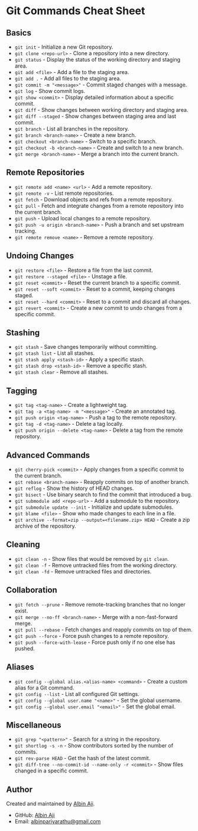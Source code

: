 # Git Commands Cheat Sheet

## Basics
- `git init` - Initialize a new Git repository.
- `git clone <repo-url>` - Clone a repository into a new directory.
- `git status` - Display the status of the working directory and staging area.
- `git add <file>` - Add a file to the staging area.
- `git add .` - Add all files to the staging area.
- `git commit -m "<message>"` - Commit staged changes with a message.
- `git log` - Show commit logs.
- `git show <commit>` - Display detailed information about a specific commit.
- `git diff` - Show changes between working directory and staging area.
- `git diff --staged` - Show changes between staging area and last commit.
- `git branch` - List all branches in the repository.
- `git branch <branch-name>` - Create a new branch.
- `git checkout <branch-name>` - Switch to a specific branch.
- `git checkout -b <branch-name>` - Create and switch to a new branch.
- `git merge <branch-name>` - Merge a branch into the current branch.

## Remote Repositories
- `git remote add <name> <url>` - Add a remote repository.
- `git remote -v` - List remote repositories.
- `git fetch` - Download objects and refs from a remote repository.
- `git pull` - Fetch and integrate changes from a remote repository into the current branch.
- `git push` - Upload local changes to a remote repository.
- `git push -u origin <branch-name>` - Push a branch and set upstream tracking.
- `git remote remove <name>` - Remove a remote repository.

## Undoing Changes
- `git restore <file>` - Restore a file from the last commit.
- `git restore --staged <file>` - Unstage a file.
- `git reset <commit>` - Reset the current branch to a specific commit.
- `git reset --soft <commit>` - Reset to a commit, keeping changes staged.
- `git reset --hard <commit>` - Reset to a commit and discard all changes.
- `git revert <commit>` - Create a new commit to undo changes from a specific commit.

## Stashing
- `git stash` - Save changes temporarily without committing.
- `git stash list` - List all stashes.
- `git stash apply <stash-id>` - Apply a specific stash.
- `git stash drop <stash-id>` - Remove a specific stash.
- `git stash clear` - Remove all stashes.

## Tagging
- `git tag <tag-name>` - Create a lightweight tag.
- `git tag -a <tag-name> -m "<message>"` - Create an annotated tag.
- `git push origin <tag-name>` - Push a tag to the remote repository.
- `git tag -d <tag-name>` - Delete a tag locally.
- `git push origin --delete <tag-name>` - Delete a tag from the remote repository.

## Advanced Commands
- `git cherry-pick <commit>` - Apply changes from a specific commit to the current branch.
- `git rebase <branch-name>` - Reapply commits on top of another branch.
- `git reflog` - Show the history of HEAD changes.
- `git bisect` - Use binary search to find the commit that introduced a bug.
- `git submodule add <repo-url>` - Add a submodule to the repository.
- `git submodule update --init` - Initialize and update submodules.
- `git blame <file>` - Show who made changes to each line in a file.
- `git archive --format=zip --output=<filename.zip> HEAD` - Create a zip archive of the repository.

## Cleaning
- `git clean -n` - Show files that would be removed by `git clean`.
- `git clean -f` - Remove untracked files from the working directory.
- `git clean -fd` - Remove untracked files and directories.

## Collaboration
- `git fetch --prune` - Remove remote-tracking branches that no longer exist.
- `git merge --no-ff <branch-name>` - Merge with a non-fast-forward merge.
- `git pull --rebase` - Fetch changes and reapply commits on top of them.
- `git push --force` - Force push changes to a remote repository.
- `git push --force-with-lease` - Force push only if no one else has pushed.

## Aliases
- `git config --global alias.<alias-name> <command>` - Create a custom alias for a Git command.
- `git config --list` - List all configured Git settings.
- `git config --global user.name "<name>"` - Set the global username.
- `git config --global user.email "<email>"` - Set the global email.

## Miscellaneous
- `git grep "<pattern>"` - Search for a string in the repository.
- `git shortlog -s -n` - Show contributors sorted by the number of commits.
- `git rev-parse HEAD` - Get the hash of the latest commit.
- `git diff-tree --no-commit-id --name-only -r <commit>` - Show files changed in a specific commit.


## Author

Created and maintained by [Albin Aji](https://github.com/albin6).

- GitHub: [Albin Aji](https://github.com/albin6)
- Email: albinpariyarathu@gmail.com
